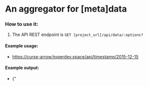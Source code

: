 
# An aggregator for [meta]data

### How to use it:

1. The API REST endpoint is `GET [project_url]/api/data/:options?`

#### Example usage:
* https://curse-arrow.hyperdev.space/api/timestamp/2015-12-15

#### Example output:
* {"